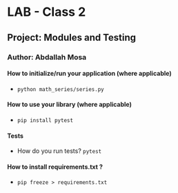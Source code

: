 # LAB - Class 2
## Project: Modules and Testing
### Author: Abdallah Mosa

#### How to initialize/run your application (where applicable)
- `python math_series/series.py`

#### How to use your library (where applicable)
- `pip install pytest`

#### Tests
- How do you run tests? `pytest`
#### How to install requirements.txt ? 
- `pip freeze > requirements.txt`

